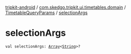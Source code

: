 [tripkit-android](../../index.md) / [com.skedgo.tripkit.ui.timetables.domain](../index.md) / [TimetableQueryParams](index.md) / [selectionArgs](./selection-args.md)

# selectionArgs

`val selectionArgs: `[`Array`](https://kotlinlang.org/api/latest/jvm/stdlib/kotlin/-array/index.html)`<`[`String`](https://kotlinlang.org/api/latest/jvm/stdlib/kotlin/-string/index.html)`>?`